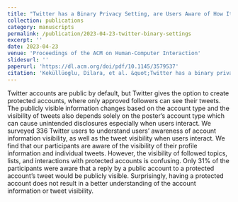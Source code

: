 ```yaml
---
title: "Twitter has a Binary Privacy Setting, are Users Aware of How It Works?"
collection: publications
category: manuscripts
permalink: /publication/2023-04-23-twitter-binary-settings
excerpt: ''
date: 2023-04-23
venue: 'Proceedings of the ACM on Human-Computer Interaction'
slidesurl: ''
paperurl: 'https://dl.acm.org/doi/pdf/10.1145/3579537'
citation: 'Keküllüoglu, Dilara, et al. &quot;Twitter has a binary privacy setting, are users aware of how it works?.&quot; <i>Proceedings of the ACM on Human-Computer Interaction</i> 7.CSCW1 (2023): 1-18.'
---
```


Twitter accounts are public by default, but Twitter gives the option to create protected accounts, where only approved followers can see their tweets. The publicly visible information changes based on the account type and the visibility of tweets also depends solely on the poster’s account type which can cause unintended disclosures especially when users interact. We surveyed 336 Twitter users to understand users’ awareness of account information visibility, as well as the tweet visibility when users interact. We find that our participants are aware of the visibility of their profile information and individual tweets. However, the visibility of followed topics, lists, and interactions with protected accounts is confusing. Only 31% of the participants were aware that a reply by a public account to a protected account’s tweet would be publicly visible. Surprisingly, having a protected account does not result in a better understanding of the account information or tweet visibility.
